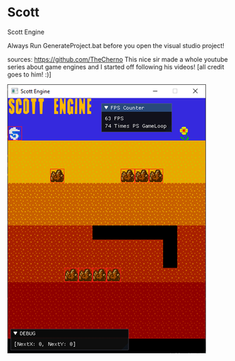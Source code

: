 # Scott
Scott Engine

Always Run GenerateProject.bat before you open the visual studio project!

sources: https://github.com/TheCherno
This nice sir made a whole youtube series about game engines and I started off following his videos!
[all credit goes to him! :)]

![](Screenshots/digdug.png)
